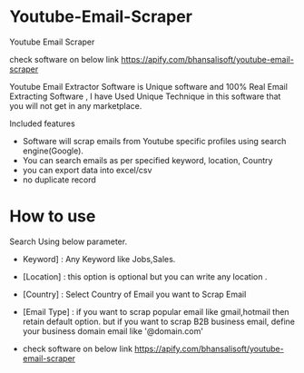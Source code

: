 # Youtube-Email-Scraper
Youtube Email Scraper

check software on below link
https://apify.com/bhansalisoft/youtube-email-scraper

Youtube Email Extractor Software is Unique software and 100% Real Email Extracting Software , I have Used Unique Technique in this software that you will not get in any marketplace.

Included features
- Software will scrap emails from Youtube specific profiles using search engine(Google).
- You can search emails as per specified keyword, location, Country
- you can export data into excel/csv
- no duplicate record

# How to use
Search Using below parameter.

- Keyword] : Any Keyword like Jobs,Sales.
- [Location] : this option is optional but you can write any location .
- [Country] : Select Country of Email you want to Scrap Email
- [Email Type] : if you want to scrap popular email like gmail,hotmail then retain default option. but if you want to scrap B2B business email, define your business domain email like '@domain.com'

- check software on below link
https://apify.com/bhansalisoft/youtube-email-scraper
